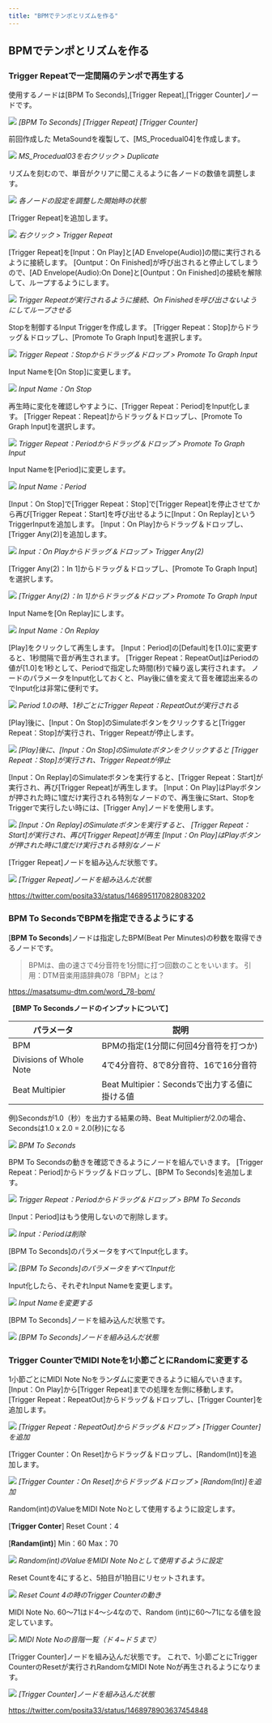 ```yaml
---
title: "BPMでテンポとリズムを作る"
---
```


## BPMでテンポとリズムを作る

### Trigger Repeatで一定間隔のテンポで再生する

使用するノードは[BPM To Seconds],[Trigger Repeat],[Trigger Counter]ノードです。

![](/images/books/ue5_metasound_createsound/chapter02_bpm_and_tempo/2022-02-19-18-34-28.png)
*[BPM To Seconds] [Trigger Repeat] [Trigger Counter]*

前回作成した MetaSoundを複製して、[MS_Procedual04]を作成します。

![](/images/books/ue5_metasound_createsound/chapter02_bpm_and_tempo/2022-02-19-18-41-17.png)
*MS_Procedual03を右クリック > Duplicate*

リズムを刻むので、単音がクリアに聞こえるように各ノードの数値を調整します。

![](/images/books/ue5_metasound_createsound/chapter02_bpm_and_tempo/2022-02-19-18-43-37.png)
*各ノードの設定を調整した開始時の状態*

[Trigger Repeat]を追加します。

![](/images/books/ue5_metasound_createsound/chapter02_bpm_and_tempo/2022-02-19-18-44-02.png)
*右クリック > Trigger Repeat*

[Trigger Repeat]を[Input：On Play]と[AD Envelope(Audio)]の間に実行されるように接続します。
[Ountput：On Finished]が呼び出されると停止してしまうので、[AD Envelope(Audio):On Done]と[Ountput：On Finished]の接続を解除して、ループするようにします。

![](/images/books/ue5_metasound_createsound/chapter02_bpm_and_tempo/2022-02-19-18-45-18.png)
*Trigger Repeatが実行されるように接続、On Finishedを呼び出さないようにしてループさせる*

Stopを制御するInput Triggerを作成します。
[Trigger Repeat：Stop]からドラッグ＆ドロップし、[Promote To Graph Input]を選択します。

![](/images/books/ue5_metasound_createsound/chapter02_bpm_and_tempo/2022-02-19-18-45-39.png)
*Trigger Repeat：Stopからドラッグ＆ドロップ > Promote To Graph Input*

Input Nameを[On Stop]に変更します。

![](/images/books/ue5_metasound_createsound/chapter02_bpm_and_tempo/2022-02-19-18-45-52.png)
*Input Name：On Stop*

再生時に変化を確認しやすように、[Trigger Repeat：Period]をInput化します。
[Trigger Repeat：Repeat]からドラッグ＆ドロップし、[Promote To Graph Input]を選択します。

![](/images/books/ue5_metasound_createsound/chapter02_bpm_and_tempo/2022-02-19-18-46-09.png)
*Trigger Repeat：Periodからドラッグ＆ドロップ > Promote To Graph Input*

Input Nameを[Period]に変更します。

![](/images/books/ue5_metasound_createsound/chapter02_bpm_and_tempo/2022-02-19-18-46-27.png)
*Input Name：Period*

[Input：On Stop]で[Trigger Repeat：Stop]で[Trigger Repeat]を停止させてから再び[Trigger Repeat：Start]を呼び出せるように[Input：On Replay]というTriggerInputを追加します。
[Input：On Play]からドラッグ＆ドロップし、 [Trigger Any(2)]を追加します。

![](/images/books/ue5_metasound_createsound/chapter02_bpm_and_tempo/2022-02-19-18-46-41.png)
*Input：On Playからドラッグ＆ドロップ > Trigger Any(2)*

[Trigger Any(2)：In 1]からドラッグ＆ドロップし、[Promote To Graph Input]を選択します。

![](/images/books/ue5_metasound_createsound/chapter02_bpm_and_tempo/2022-02-19-18-46-54.png)
*[Trigger Any(2)：In 1]からドラッグ＆ドロップ > Promote To Graph Input*

Input Nameを[On Replay]にします。

![](/images/books/ue5_metasound_createsound/chapter02_bpm_and_tempo/2022-02-19-18-47-09.png)
*Input Name：On Replay*

[Play]をクリックして再生します。
[Input：Period]の[Default]を[1.0]に変更すると、1秒間隔で音が再生されます。
[Trigger Repeat：RepeatOut]はPeriodの値が[1.0]を1秒として、Periodで指定した時間(秒)で繰り返し実行されます。
ノードのパラメータをInput化しておくと、Play後に値を変えて音を確認出来るのでInput化は非常に便利です。

![](/images/books/ue5_metasound_createsound/chapter02_bpm_and_tempo/2022-02-19-18-47-24.png)
*Period 1.0の時、1秒ごとにTrigger Repeat：RepeatOutが実行される*

[Play]後に、[Input：On Stop]のSimulateボタンをクリックすると[Trigger Repeat：Stop]が実行され、Trigger Repeatが停止します。

![](/images/books/ue5_metasound_createsound/chapter02_bpm_and_tempo/2022-02-19-18-47-41.png)
*[Play]後に、[Input：On Stop]のSimulateボタンをクリックすると
[Trigger Repeat：Stop]が実行され、Trigger Repeatが停止*

[Input：On Replay]のSimulateボタンを実行すると、[Trigger Repeat：Start]が実行され、再び[Trigger Repeat]が再生します。
[Input：On Play]はPlayボタンが押された時に1度だけ実行される特別なノードので、再生後にStart、StopをTriggerで実行したい時には、[Trigger Any]ノードを使用します。

![](/images/books/ue5_metasound_createsound/chapter02_bpm_and_tempo/2022-02-19-18-48-04.png)
*[Input：On Replay]のSimulateボタンを実行すると、
[Trigger Repeat：Start]が実行され、再び[Trigger Repeat]が再生
[Input：On Play]はPlayボタンが押された時に1度だけ実行される特別なノード*

[Trigger Repeat]ノードを組み込んだ状態です。

![](/images/books/ue5_metasound_createsound/chapter02_bpm_and_tempo/2022-02-19-18-49-02.png)
*[Trigger Repeat]ノードを組み込んだ状態*

https://twitter.com/posita33/status/1468951170828083202

### BPM To SecondsでBPMを指定できるようにする

[**BPM To Seconds**]ノードは指定したBPM(Beat Per Minutes)の秒数を取得できるノードです。

> BPMは、曲の速さで4分音符を1分間に打つ回数のことをいいます。
> 引用：DTM音楽用語辞典078「BPM」とは？

https://masatsumu-dtm.com/word_78-bpm/

【**BMP To Secondsノードのインプットについて**】

| パラメータ              | 説明                                          |
| ----------------------- | --------------------------------------------- |
| BPM                     | BPMの指定(1分間に何回4分音符を打つか)         |
| Divisions of Whole Note | 4で4分音符、8で8分音符、16で16分音符          |
| Beat Multipier          | Beat Multipier：Secondsで出力する値に掛ける値 |

例)Secondsが1.0（秒）を出力する結果の時、Beat Multiplierが2.0の場合、Secondsは1.0 x 2.0 = 2.0(秒)になる

![](/images/books/ue5_metasound_createsound/chapter02_bpm_and_tempo/2022-02-19-18-51-00.png)
*BPM To Seconds*

BPM To Secondsの動きを確認できるようにノードを組んでいきます。
[Trigger Repeat：Period]からドラッグ＆ドロップし、[BPM To Seconds]を追加します。

![](/images/books/ue5_metasound_createsound/chapter02_bpm_and_tempo/2022-02-19-18-52-32.png)
*Trigger Repeat：Periodからドラッグ＆ドロップ > BPM To Seconds*

[Input：Period]はもう使用しないので削除します。

![](/images/books/ue5_metasound_createsound/chapter02_bpm_and_tempo/2022-02-19-18-52-54.png)
*Input：Periodは削除*

[BPM To Seconds]のパラメータをすべてInput化します。

![](/images/books/ue5_metasound_createsound/chapter02_bpm_and_tempo/2022-02-19-18-53-46.png)
*[BPM To Seconds]のパラメータをすべてInput化*

Input化したら、それぞれInput Nameを変更します。

![](/images/books/ue5_metasound_createsound/chapter02_bpm_and_tempo/2022-02-19-18-54-07.png)
*Input Nameを変更する*

[BPM To Seconds]ノードを組み込んだ状態です。

![](/images/books/ue5_metasound_createsound/chapter02_bpm_and_tempo/2022-02-19-18-54-37.png)
*[BPM To Seconds]ノードを組み込んだ状態*

### Trigger CounterでMIDI Noteを1小節ごとにRandomに変更する

1小節ごとにMIDI Note Noをランダムに変更できるように組んでいきます。
[Input：On Play]から[Trigger Repeat]までの処理を左側に移動します。
[Trigger Repeat：RepeatOut]からドラッグ＆ドロップし、[Trigger Counter]を追加します。

![](/images/books/ue5_metasound_createsound/chapter02_bpm_and_tempo/2022-02-19-18-55-09.png)
*[Trigger Repeat：RepeatOut]からドラッグ＆ドロップ > [Trigger Counter]を追加*

[Trigger Counter：On Reset]からドラッグ＆ドロップし、[Random(Int)]を追加します。

![](/images/books/ue5_metasound_createsound/chapter02_bpm_and_tempo/2022-02-19-18-55-23.png)
*[Trigger Counter：On Reset]からドラッグ＆ドロップ > [Random(Int)]を追加*

Random(int)のValueをMIDI Note Noとして使用するように設定します。

[**Trigger Conter**]
Reset Count：4

[**Randam(int)**]
Min：60
Max：70

![](/images/books/ue5_metasound_createsound/chapter02_bpm_and_tempo/2022-02-19-18-55-54.png)
*Random(int)のValueをMIDI Note Noとして使用するように設定*

Reset Countを4にすると、5拍目が1拍目にリセットされます。

![](/images/books/ue5_metasound_createsound/chapter02_bpm_and_tempo/2022-02-19-18-56-15.png)
*Reset Count 4の時のTrigger Counterの動き*

MIDI Note No. 60～71はド4～シ4なので、Random (int)に60～71になる値を設定しています。

![](/images/books/ue5_metasound_createsound/chapter02_bpm_and_tempo/2022-02-19-18-56-30.png)
*MIDI Note Noの音階一覧（ド４~ド５まで）*

[Trigger Counter]ノードを組み込んだ状態です。
これで、1小節ごとにTrigger CounterのResetが実行されRandomなMIDI Note Noが再生されるようになります。

![](/images/books/ue5_metasound_createsound/chapter02_bpm_and_tempo/2022-02-19-18-56-46.png)
*[Trigger Counter]ノードを組み込んだ状態*

https://twitter.com/posita33/status/1468978903637454848
